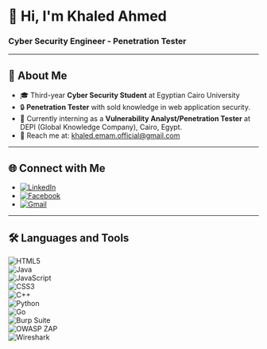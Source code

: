 # 👋 Hi, I'm Khaled Ahmed  

### Cyber Security Engineer - Penetration Tester  

---

## 🎰 About Me  
- 🎓 Third-year **Cyber Security Student** at Egyptian Cairo  University 
- 🔒 **Penetration Tester** with sold knowledge in web application security.  
- 💼 Currently interning as a **Vulnerability Analyst/Penetration Tester** at DEPI (Global Knowledge Company), Cairo, Egypt.  
- 📧 Reach me at: [khaled.emam.official@gmail.com](khaled.emam.official@gmail.com)  

---

## 🌐 Connect with Me    
* [![LinkedIn](https://img.shields.io/badge/LinkedIn-%230A66C2.svg?style=for-the-badge&logo=linkedin&logoColor=white)](https://www.linkedin.com/in/khaled-a-emam/)  
* [![Facebook](https://img.shields.io/badge/Facebook-%231877F2.svg?style=for-the-badge&logo=facebook&logoColor=white)](https://www.facebook.com/share/1BMB6u6cYn/)  
* [![Gmail](https://img.shields.io/badge/Gmail-%23EA4335.svg?style=for-the-badge&logo=gmail&logoColor=white)](mailto:khaled.emam.official@gmail.com)



---

## 🛠️ Languages and Tools  

![HTML5](https://img.shields.io/badge/HTML5-%23E34F26.svg?style=for-the-badge&logo=html5&logoColor=white)  
![Java](https://img.shields.io/badge/Java-%23F7B93E.svg?style=for-the-badge&logo=java&logoColor=white)  
![JavaScript](https://img.shields.io/badge/JavaScript-%23F7DF1E.svg?style=for-the-badge&logo=javascript&logoColor=black)  
![CSS3](https://img.shields.io/badge/CSS3-%231572B6.svg?style=for-the-badge&logo=css3&logoColor=white)  
![C++](https://img.shields.io/badge/C++-%2300599C.svg?style=for-the-badge&logo=c%2B%2B&logoColor=white)  
![Python](https://img.shields.io/badge/Python-%233776AB.svg?style=for-the-badge&logo=python&logoColor=white)  
![Go](https://img.shields.io/badge/Go-%2300ADD8.svg?style=for-the-badge&logo=go&logoColor=white)  
![Burp Suite](https://img.shields.io/badge/Burp%20Suite-%23FF5722.svg?style=for-the-badge&logo=burpsuite&logoColor=white)  
![OWASP ZAP](https://img.shields.io/badge/OWASP%20ZAP-%23F37C2B.svg?style=for-the-badge&logo=zap&logoColor=white)  
![Wireshark](https://img.shields.io/badge/Wireshark-%2300B2A9.svg?style=for-the-badge&logo=wireshark&logoColor=white)

